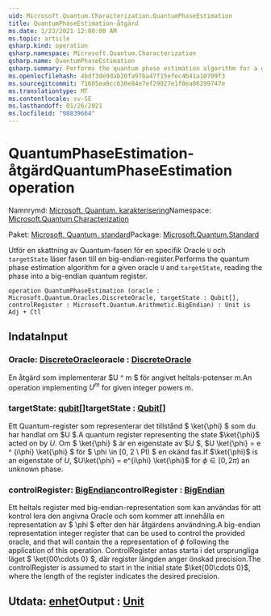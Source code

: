 ```yaml
---
uid: Microsoft.Quantum.Characterization.QuantumPhaseEstimation
title: QuantumPhaseEstimation-åtgärd
ms.date: 1/23/2021 12:00:00 AM
ms.topic: article
qsharp.kind: operation
qsharp.namespace: Microsoft.Quantum.Characterization
qsharp.name: QuantumPhaseEstimation
qsharp.summary: Performs the quantum phase estimation algorithm for a given oracle `U` and `targetState`, reading the phase into a big-endian quantum register.
ms.openlocfilehash: 4bdf3de9dab20fa97ba47f15efec4b41a10709f3
ms.sourcegitcommit: 71605ea9cc630e84e7ef29027e1f0ea06299747e
ms.translationtype: MT
ms.contentlocale: sv-SE
ms.lasthandoff: 01/26/2021
ms.locfileid: "98839664"
---
```

# <a name="quantumphaseestimation-operation"></a><span data-ttu-id="833ae-102">QuantumPhaseEstimation-åtgärd</span><span class="sxs-lookup"><span data-stu-id="833ae-102">QuantumPhaseEstimation operation</span></span>

<span data-ttu-id="833ae-103">Namnrymd: [Microsoft. Quantum. karakterisering](xref:Microsoft.Quantum.Characterization)</span><span class="sxs-lookup"><span data-stu-id="833ae-103">Namespace: [Microsoft.Quantum.Characterization](xref:Microsoft.Quantum.Characterization)</span></span>

<span data-ttu-id="833ae-104">Paket: [Microsoft. Quantum. standard](https://nuget.org/packages/Microsoft.Quantum.Standard)</span><span class="sxs-lookup"><span data-stu-id="833ae-104">Package: [Microsoft.Quantum.Standard](https://nuget.org/packages/Microsoft.Quantum.Standard)</span></span>


<span data-ttu-id="833ae-105">Utför en skattning av Quantum-fasen för en specifik Oracle `U` och `targetState` läser fasen till en big-endian-register.</span><span class="sxs-lookup"><span data-stu-id="833ae-105">Performs the quantum phase estimation algorithm for a given oracle `U` and `targetState`, reading the phase into a big-endian quantum register.</span></span>

```qsharp
operation QuantumPhaseEstimation (oracle : Microsoft.Quantum.Oracles.DiscreteOracle, targetState : Qubit[], controlRegister : Microsoft.Quantum.Arithmetic.BigEndian) : Unit is Adj + Ctl
```


## <a name="input"></a><span data-ttu-id="833ae-106">Indata</span><span class="sxs-lookup"><span data-stu-id="833ae-106">Input</span></span>

### <a name="oracle--discreteoracle"></a><span data-ttu-id="833ae-107">Oracle: [DiscreteOracle](xref:Microsoft.Quantum.Oracles.DiscreteOracle)</span><span class="sxs-lookup"><span data-stu-id="833ae-107">oracle : [DiscreteOracle](xref:Microsoft.Quantum.Oracles.DiscreteOracle)</span></span>

<span data-ttu-id="833ae-108">En åtgärd som implementerar $U ^ m $ för angivet heltals-potenser m.</span><span class="sxs-lookup"><span data-stu-id="833ae-108">An operation implementing $U^m$ for given integer powers m.</span></span>


### <a name="targetstate--qubit"></a><span data-ttu-id="833ae-109">targetState: [qubit](xref:microsoft.quantum.lang-ref.qubit)[]</span><span class="sxs-lookup"><span data-stu-id="833ae-109">targetState : [Qubit](xref:microsoft.quantum.lang-ref.qubit)[]</span></span>

<span data-ttu-id="833ae-110">Ett Quantum-register som representerar det tillstånd $ \ket{\phi} $ som du har handlat om $U $.</span><span class="sxs-lookup"><span data-stu-id="833ae-110">A quantum register representing the state $\ket{\phi}$ acted on by $U$.</span></span> <span data-ttu-id="833ae-111">Om $ \ket{\phi} $ är en eigenstate av $U $, $U \ket{\phi} = e ^ {i\phi} \ket{\phi} $ för $ \phi \in [0, 2 \ PI) $ en okänd fas.</span><span class="sxs-lookup"><span data-stu-id="833ae-111">If $\ket{\phi}$ is an eigenstate of $U$, $U\ket{\phi} = e^{i\phi} \ket{\phi}$ for $\phi \in [0, 2\pi)$ an unknown phase.</span></span>


### <a name="controlregister--bigendian"></a><span data-ttu-id="833ae-112">controlRegister: [BigEndian](xref:Microsoft.Quantum.Arithmetic.BigEndian)</span><span class="sxs-lookup"><span data-stu-id="833ae-112">controlRegister : [BigEndian](xref:Microsoft.Quantum.Arithmetic.BigEndian)</span></span>

<span data-ttu-id="833ae-113">Ett heltals register med big-endian-representation som kan användas för att kontrol lera den angivna Oracle och som kommer att innehålla en representation av $ \phi $ efter den här åtgärdens användning.</span><span class="sxs-lookup"><span data-stu-id="833ae-113">A big-endian representation integer register that can be used to control the provided oracle, and that will contain the a representation of $\phi$ following the application of this operation.</span></span> <span data-ttu-id="833ae-114">ControlRegister antas starta i det ursprungliga läget $ \ket{00\cdots 0} $, där register längden anger önskad precision.</span><span class="sxs-lookup"><span data-stu-id="833ae-114">The controlRegister is assumed to start in the initial state $\ket{00\cdots 0}$, where the length of the register indicates the desired precision.</span></span>



## <a name="output--unit"></a><span data-ttu-id="833ae-115">Utdata: [enhet](xref:microsoft.quantum.lang-ref.unit)</span><span class="sxs-lookup"><span data-stu-id="833ae-115">Output : [Unit](xref:microsoft.quantum.lang-ref.unit)</span></span>

